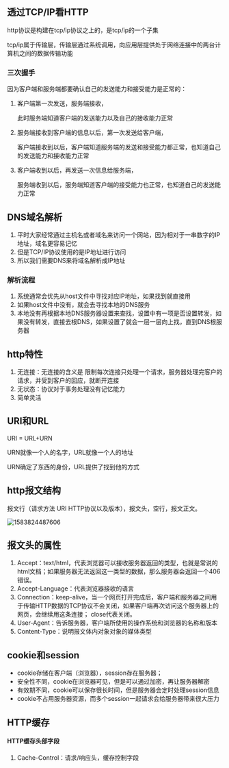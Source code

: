 ## 透过TCP/IP看HTTP

http协议是构建在tcp/ip协议之上的，是tcp/ip的一个子集

tcp/ip属于传输层，传输层通过系统调用，向应用层提供处于网络连接中的两台计算机之间的数据传输功能

### 三次握手

因为客户端和服务端都要确认自己的发送能力和接受能力是正常的：

1. 客户端第一次发送，服务端接收，

   此时服务端知道客户端的发送能力以及自己的接收能力正常

2. 服务端接收到客户端的信息以后，第一次发送给客户端，

   客户端接收到以后，客户端知道服务端的发送和接受能力都正常，也知道自己的发送能力和接收能力正常

3. 客户端收到以后，再发送一次信息给服务端，

   服务端收到以后，服务端知道客户端的接受能力也正常，也知道自己的发送能力正常



## DNS域名解析

1. 平时大家经常通过主机名或者域名来访问一个网站，因为相对于一串数字的IP地址，域名更容易记忆
2. 但是TCP/IP协议使用的是IP地址进行访问
3. 所以我们需要DNS来将域名解析成IP地址



### 解析流程

1. 系统通常会优先从host文件中寻找对应IP地址，如果找到就直接用
2. 如果host文件中没有，就会去寻找本地的DNS服务
3. 本地没有再根据本地DNS服务器设置来查找，设置中有一项是否设置转发，如果没有转发，直接去根DNS，如果设置了就会一层一层向上找，直到DNS根服务器



## http特性

1. 无连接：无连接的含义是 限制每次连接只处理一个请求，服务器处理完客户的请求，并受到客户的回应，就断开连接
2. 无状态：协议对于事务处理没有记忆能力
3. 简单灵活



## URI和URL

URI = URL+URN

URN就像一个人的名字，URL就像一个人的地址

URN确定了东西的身份，URL提供了找到他的方式





## http报文结构

报文行（请求方法 URI HTTP协议以及版本），报文头，空行，报文正文。



![1583824487606](D:\GitHub\codingStudy\0interview\浏览器与网络\1583824487606.png)



## 报文头的属性

1. Accept：text/html，代表浏览器可以接收服务器返回的类型，也就是常说的html文档；如果服务器无法返回这一类型的数据，那么服务器会返回一个406错误。
2. Accept-Language：代表浏览器接收的语言
3. Connection：keep-alive，当一个网页打开完成后，客户端和服务器之间用于传输HTTP数据的TCP协议不会关闭，如果客户端再次访问这个服务器上的网页，会继续用这条连接； close代表关闭。
4. User-Agent：告诉服务器，客户端所使用的操作系统和浏览器的名称和版本
5. Content-Type：说明报文体内对象对象的媒体类型     

  

## cookie和session

- cookie存储在客户端（浏览器），session存在服务器；
- 安全性不同，cookie在浏览器可见，但是可以通过加密，再让服务器解密
- 有效期不同，cookie可以保存很长时间，但是服务器会定时处理session信息
- cookie不占用服务器资源，而多个session一起请求会给服务器带来很大压力  



## HTTP缓存

#### HTTP缓存头部字段

1. Cache-Control：请求/响应头，缓存控制字段



  

  

  

  

  





